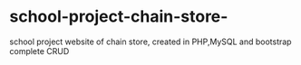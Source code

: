 # school-project-chain-store-
school project website of chain store, created in PHP,MySQL and bootstrap
complete CRUD
